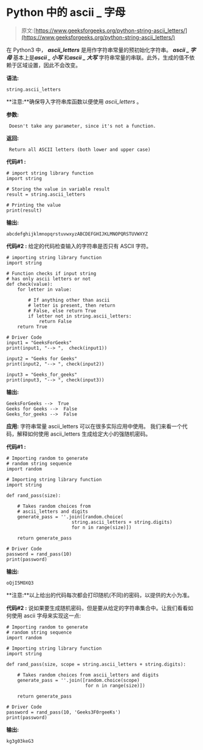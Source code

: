 # Python 中的 ascii _ 字母

> 原文:[https://www.geeksforgeeks.org/python-string-ascii_letters/](https://www.geeksforgeeks.org/python-string-ascii_letters/)

在 Python3 中， ***ascii_letters*** 是用作字符串常量的预初始化字符串。
***ascii _ 字母*** 基本上是***ascii _ 小写*** 和***ascii _ 大写*** 字符串常量的串联。此外，生成的值不依赖于区域设置，因此不会改变。

**语法:**

```
string.ascii_letters
```

**注意:**确保导入字符串库函数以便使用 *ascii_letters* 。

**参数:**

```
 Doesn't take any parameter, since it's not a function. 
```

**返回:**

```
 Return all ASCII letters (both lower and upper case)
```

**代码#1 :**

```
# import string library function
import string

# Storing the value in variable result
result = string.ascii_letters

# Printing the value
print(result)
```

**输出:**

```
abcdefghijklmnopqrstuvwxyzABCDEFGHIJKLMNOPQRSTUVWXYZ
```

**代码#2 :**
给定的代码检查输入的字符串是否只有 ASCII 字符。

```
# importing string library function
import string

# Function checks if input string
# has only ascii letters or not
def check(value):
    for letter in value:

        # If anything other than ascii
        # letter is present, then return
        # False, else return True
        if letter not in string.ascii_letters:
            return False
    return True

# Driver Code
input1 = "GeeksForGeeks"
print(input1, "--> ",  check(input1))

input2 = "Geeks for Geeks"
print(input2, "--> ", check(input2))

input3 = "Geeks_for_geeks"
print(input3, "--> ", check(input3))
```

**输出:**

```
GeeksForGeeks -->  True
Geeks for Geeks -->  False
Geeks_for_geeks -->  False
```

**应用:**
字符串常量 ascii_letters 可以在很多实际应用中使用。
我们来看一个代码，解释如何使用 ascii_letters 生成给定大小的强随机密码。

**代码#1 :**

```
# Importing random to generate
# random string sequence
import random

# Importing string library function
import string

def rand_pass(size):

    # Takes random choices from
    # ascii_letters and digits
    generate_pass = ''.join([random.choice(
                        string.ascii_letters + string.digits)
                        for n in range(size)])

    return generate_pass

# Driver Code 
password = rand_pass(10)
print(password)

```

**输出:**

```
oQjI5MOXQ3
```

**注意:**以上给出的代码每次都会打印随机(不同)的密码，以提供的大小为准。

**代码#2 :**
说如果要生成随机密码，但是要从给定的字符串集合中。让我们看看如何使用 ascii 字母来实现这一点:

```
# Importing random to generate
# random string sequence
import random

# Importing string library function
import string

def rand_pass(size, scope = string.ascii_letters + string.digits):

    # Takes random choices from ascii_letters and digits
    generate_pass = ''.join([random.choice(scope)
                             for n in range(size)])

    return generate_pass

# Driver Code 
password = rand_pass(10, 'Geeks3F0rgeeKs')
print(password)
```

**输出:**

```
kg3g03keG3
```